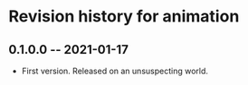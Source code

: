# Revision history for animation

## 0.1.0.0 -- 2021-01-17 

* First version. Released on an unsuspecting world.
